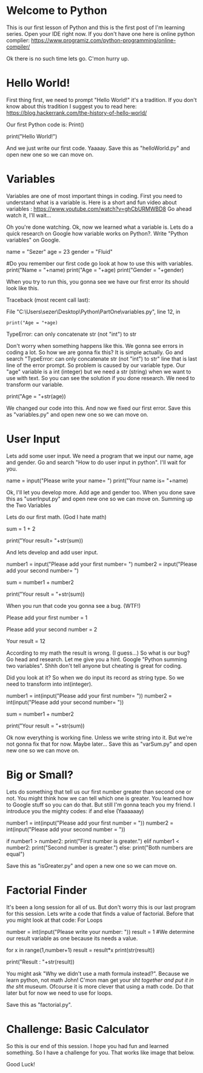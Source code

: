 # Welcome to Python

This is our first lesson of Python and this is the first post of I'm learning series. Open your IDE right now. If you don't have one here is online python complier: https://www.programiz.com/python-programming/online-compiler/

Ok there is no such time lets go. C'mon hurry up. 

# Hello World!

First thing first, we need to prompt "Hello World!" it's a tradition. If you don't know about this tradition I suggest you to read here: https://blog.hackerrank.com/the-history-of-hello-world/

Our first Python code is: Print()

print("Hello World!")

And we just write our first code. Yaaaay. Save this as "helloWorld.py" and open new one so we can move on.

# Variables

Variables are one of most important things in coding. First you need to understand what is a variable is. Here is a short and fun video about variables : https://www.youtube.com/watch?v=ghCbURMWBD8 Go ahead watch it, I'll wait...

Oh you're done watching. Ok, now we learned what a variable is. Lets do a quick research on Google how variable works on Python?.  Write "Python variables" on Google.

name = "Sezer"
age = 23
gender = "Fluid"

#Do you remember our first code go look at how to use this with variables.
print("Name = "+name)
print("Age = "+age)
print("Gender = "+gender)

 When you try to run this, you gonna see we have our first error its should look like this.

Traceback (most recent call last):

  File "C:\Users\sezer\Desktop\Python\PartOne\variables.py", line 12, in 

    print("Age = "+age)

TypeError: can only concatenate str (not "int") to str

Don't worry when something happens like this. We gonna see errors in coding a lot. So how we are gonna fix this? It is simple actually. Go and search "TypeError: can only concatenate str (not "int") to str" line that is last line of the error prompt.
So problem is caused by our variable type.  Our  "age" variable is a int (integer) but we need a str (string) when we want to use with text. So you can see the solution if you done research. We need to transform our variable.

print("Age = "+str(age))

We changed our code into this. And now we fixed our first error. Save this as "variables.py" and open new one so we can move on.

# User Input

Lets add some user input. We need a program that we input our name, age and gender. Go and search "How to do user input in python". I'll wait for you.

name = input("Please write your name= ")
print("Your name is= "+name) 

Ok, I'll let you develop more. Add age and gender too. When you done save this as "userInput.py" and open new one so we can move on.
Summing up the Two Variables

Lets do our first math. (God I hate math)

sum = 1 + 2

print("Your result= "+str(sum))

And lets develop and add user input.

number1 = input("Please add your first number= ")
number2 = input("Please add your second number= ")

sum = number1 + number2

print("Your result = "+str(sum))

When you run that code you gonna see a bug. (WTF!)

Please add your first number = 1

Please add your second number = 2

Your result = 12

According to my math the result is wrong. (I guess...)
So what is our bug? Go head and research. Let me give you a hint. Google "Python summing two variables". Shhh don't tell anyone but cheating is great for coding.

Did you look at it? So when we do input its record as string type.  So we need to transform into int(integer).

number1 = int(input("Please add your first number= "))
number2 = int(input("Please add your second number= "))

sum = number1 + number2

print("Your result = "+str(sum))

Ok now everything is working fine. Unless we write string into it. But we're not gonna fix that for now.  Maybe later...
Save this as "varSum.py" and open new one so we can move on.

# Big or Small?

Lets do something that tell us our first number greater than second one or not. You might think how we can tell which one is greater. You learned how to Google stuff so you can do that. But still I'm gonna teach you my friend. I introduce you the mighty codes: if and else (Yaaaaaay)

number1 = int(input("Please add your first number = "))
number2 = int(input("Please add your second number = "))

if number1 > number2:
   print("First number is greater.")
elif number1 < number2:
   print("Second number is greater.")
else:
   print("Both numbers are equal")

Save this as "isGreater.py" and open a new one so we can move on.

# Factorial Finder

It's been a long session for all of us. But don't worry this is our last program for this session. Lets write a code that finds a value of factorial. Before that you might look at that code: For Loops

number = int(input("Please write your number: "))
result = 1
#We determine our result variable as one because its needs a value.

for x in range(1,number+1)
    result = result*x
    print(str(result))

print("Result : "+str(result))

You might ask "Why we didn't use a math formula instead?". Because we learn python, not math John! C'mon man get your sh*t together and put it in the sh*t museum.  Ofcourse it is more clever that using a math code. Do that later but for now we need to use for loops.

Save this as "factorial.py".

# Challenge: Basic Calculator

So this is our end of this session. I hope you had fun and learned something. So I have a challenge for you. That works like image that below.

Good Luck!
